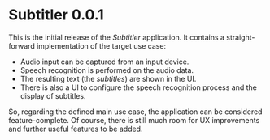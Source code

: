 Subtitler 0.0.1
===============

This is the initial release of the _Subtitler_ application. It contains a straight-forward implementation of the target use case:

* Audio input can be captured from an input device.
* Speech recognition is performed on the audio data.
* The resulting text (the _subtitles_) are shown in the UI.
* There is also a UI to configure the speech recognition process and the display of subtitles.

So, regarding the defined main use case, the application can be considered feature-complete. Of course, there is still much room for UX improvements and further useful features to be added.
